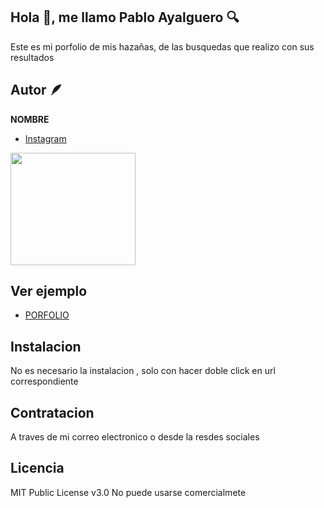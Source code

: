 ## Hola 👋, me llamo Pablo Ayalguero 🔍
Este es mi porfolio de mis hazañas, de las busquedas que realizo con sus resultados

## Autor 🪶
**NOMBRE**
 * [Instagram](https://www.instagram.com/ayalguero/)
 <img src="https://github.com/user-attachments/assets/6c1247b7-0d53-4c8d-886e-d63ec8982a43" width="200" height="180" />


## Ver ejemplo
- [PORFOLIO](https://detectorista.github.io/mi_porfolio/)

## Instalacion 
No es necesario la instalacion , solo con hacer doble click en url correspondiente

## Contratacion
A traves de mi correo electronico o desde la resdes sociales

## Licencia
MIT Public License v3.0
No puede usarse comercialmete
